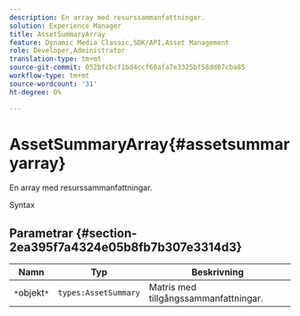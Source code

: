 ```yaml
---
description: En array med resurssammanfattningar.
solution: Experience Manager
title: AssetSummaryArray
feature: Dynamic Media Classic,SDK/API,Asset Management
role: Developer,Administrator
translation-type: tm+mt
source-git-commit: 052bfcbcf1bd4ccf60afa7e3325bf58dd07cba85
workflow-type: tm+mt
source-wordcount: '31'
ht-degree: 0%

---
```



# AssetSummaryArray{#assetsummaryarray}

En array med resurssammanfattningar.

Syntax

## Parametrar {#section-2ea395f7a4324e05b8fb7b307e3314d3}

| Namn | Typ | Beskrivning |
|---|---|---|
| `*`objekt`*` | `types:AssetSummary` | Matris med tillgångssammanfattningar. |

